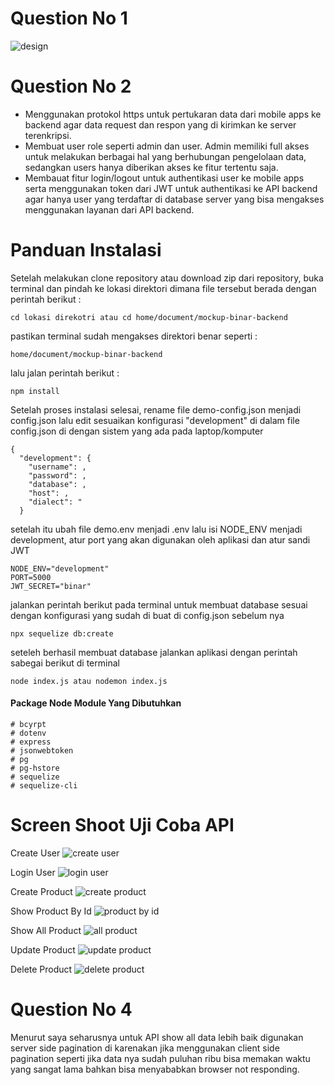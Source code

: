 # Question No 1
![design](https://user-images.githubusercontent.com/90512196/177269733-81fb2f1b-4ece-43c4-a48f-9910334be499.jpg)


# Question No 2
- Menggunakan  protokol https untuk pertukaran data dari mobile apps ke backend agar data request dan respon yang di kirimkan ke server terenkripsi.
- Membuat user role seperti admin dan user. Admin memiliki full akses untuk melakukan berbagai hal yang berhubungan pengelolaan data, sedangkan users hanya diberikan akses ke fitur tertentu saja.
- Membauat fitur login/logout untuk authentikasi user ke mobile apps serta menggunakan token dari JWT untuk authentikasi ke API backend agar hanya user yang terdaftar di database server yang bisa mengakses menggunakan layanan dari API backend.

# Panduan Instalasi

Setelah melakukan clone repository atau download zip dari repository, buka terminal dan pindah ke lokasi direktori dimana file tersebut berada dengan perintah berikut :
```
cd lokasi direkotri atau cd home/document/mockup-binar-backend
```
pastikan terminal sudah mengakses direktori benar seperti :
```
home/document/mockup-binar-backend
```
lalu jalan perintah berikut :

```
npm install
```

Setelah proses instalasi selesai, rename file demo-config.json menjadi config.json
lalu edit sesuaikan konfigurasi "development" di dalam file config.json di dengan sistem yang ada pada laptop/komputer

```
{
  "development": {
    "username": ,
    "password": ,
    "database": ,
    "host": ,
    "dialect": "
  }
```

setelah itu ubah file demo.env menjadi .env lalu isi NODE_ENV menjadi development, atur port yang akan digunakan oleh aplikasi dan atur sandi JWT

```
NODE_ENV="development"
PORT=5000
JWT_SECRET="binar"
```

jalankan perintah berikut pada terminal untuk membuat database sesuai dengan konfigurasi yang sudah di buat di config.json sebelum nya 

```
npx sequelize db:create
```

seteleh berhasil membuat database jalankan aplikasi dengan perintah sabegai berikut di terminal
```
node index.js atau nodemon index.js
```

#### Package Node Module Yang Dibutuhkan

```
# bcyrpt
# dotenv
# express
# jsonwebtoken
# pg
# pg-hstore
# sequelize
# sequelize-cli
```

# Screen Shoot Uji Coba API

Create User
![create user](https://user-images.githubusercontent.com/90512196/177213449-f8f36008-1103-4d55-b614-e0cc65d2c71f.jpg)

Login User
![login user](https://user-images.githubusercontent.com/90512196/177213580-94e0c347-06f7-49f3-bcaf-6c4dca75733d.jpg)

Create Product
![create product](https://user-images.githubusercontent.com/90512196/177213561-b9fe8c78-fd74-43f4-a754-bdfd74c726a9.jpg)

Show Product By Id
![product by id](https://user-images.githubusercontent.com/90512196/177213618-e5168150-de31-4adc-8ed9-925bdc805f32.jpg)

Show All Product
![all product](https://user-images.githubusercontent.com/90512196/177213650-ce430881-fc67-469f-9b56-6a0f35de918c.jpg)

Update Product
![update product](https://user-images.githubusercontent.com/90512196/177213674-9ae55ec2-b6f1-46fd-8cc9-01b9ce17e813.jpg)

Delete Product
![delete product](https://user-images.githubusercontent.com/90512196/177213697-6c55a39d-2127-44de-b47e-6f985fc4151b.jpg)


# Question No 4

Menurut saya seharusnya untuk API show all data lebih baik digunakan server side pagination di karenakan jika menggunakan client side pagination seperti jika data nya sudah puluhan ribu bisa memakan waktu yang sangat lama bahkan bisa menyababkan browser not responding.

